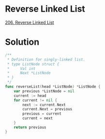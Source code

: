# Reverse Linked List

[206. Reverse Linked List](https://leetcode.com/problems/reverse-linked-list/description/)


# Solution

```go
/**
 * Definition for singly-linked list.
 * type ListNode struct {
 *     Val int
 *     Next *ListNode
 * }
 */
func reverseList(head *ListNode) *ListNode {
    var previous *ListNode = nil
    current := head
    for current != nil {
        next := current.Next
        current.Next = previous
        previous = current
        current = next
    }
    return previous
}
```
